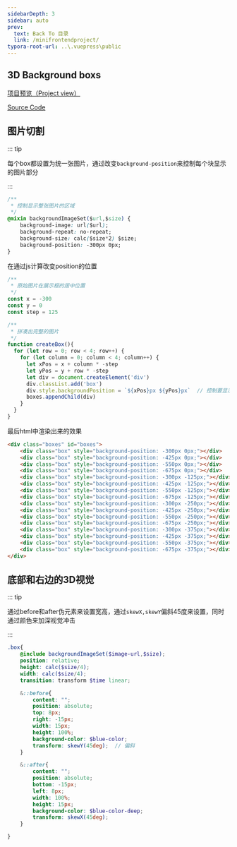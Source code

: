 ```yaml
---
sidebarDepth: 3
sidebar: auto
prev:
  text: Back To 目录
  link: /minifrontendproject/
typora-root-url: ..\.vuepress\public
---
```




## 3D Background boxs

[项目预览（Project view）](https://q10viking.github.io/Mini-FrontEnd-project/29%203D%20Background%20Boxs/dist/index.html)

[Source Code](https://github.com/Q10Viking/Mini-FrontEnd-project/tree/main/29%203D%20Background%20Boxs)

<common-progresson-snippet src="https://q10viking.github.io/Mini-FrontEnd-project/29%203D%20Background%20Boxs/dist/index.html"/>





## 图片切割

::: tip

每个box都设置为统一张图片，通过改变`background-position`来控制每个块显示的图片部分

:::

```css
/**
 * 控制显示整张图片的区域
 */
@mixin backgroundImageSet($url,$size) {
    background-image: url($url);
    background-repeat: no-repeat;
    background-size: calc($size*2) $size;
    background-position: -300px 0px;
}
```

在通过js计算改变position的位置

```js
/**
 * 原始图片在展示框的居中位置
 */
const x = -300
const y = 0
const step = 125

/**
 * 拼凑出完整的图片
 */
function createBox(){
  for (let row = 0; row < 4; row++) {
    for (let column = 0; column < 4; column++) {
      let xPos = x + column * -step
      let yPos = y + row * -step
      let div = document.createElement('div')
      div.classList.add('box')
      div.style.backgroundPosition = `${xPos}px ${yPos}px`  // 控制要显示的部分
      boxes.appendChild(div)
    }
  }
}
```

最后html中渲染出来的效果

```html
<div class="boxes" id="boxes">
    <div class="box" style="background-position: -300px 0px;"></div>
    <div class="box" style="background-position: -425px 0px;"></div>
    <div class="box" style="background-position: -550px 0px;"></div>
    <div class="box" style="background-position: -675px 0px;"></div>
    <div class="box" style="background-position: -300px -125px;"></div>
    <div class="box" style="background-position: -425px -125px;"></div>
    <div class="box" style="background-position: -550px -125px;"></div>
    <div class="box" style="background-position: -675px -125px;"></div>
    <div class="box" style="background-position: -300px -250px;"></div>
    <div class="box" style="background-position: -425px -250px;"></div>
    <div class="box" style="background-position: -550px -250px;"></div>
    <div class="box" style="background-position: -675px -250px;"></div>
    <div class="box" style="background-position: -300px -375px;"></div>
    <div class="box" style="background-position: -425px -375px;"></div>
    <div class="box" style="background-position: -550px -375px;"></div>
    <div class="box" style="background-position: -675px -375px;"></div>
</div>
```



## 底部和右边的3D视觉

::: tip

通过before和after伪元素来设置宽高，通过`skewX,skewY`偏斜45度来设置，同时通过颜色来加深视觉冲击

:::

```scss
.box{
    @include backgroundImageSet($image-url,$size);
    position: relative;
    height: calc($size/4);
    width: calc($size/4);
    transition: transform $time linear;

    &::before{
        content: "";
        position: absolute;
        top: 8px;
        right: -15px;
        width: 15px;
        height: 100%;
        background-color: $blue-color;
        transform: skewY(45deg);  // 偏斜
    }

    &::after{
        content: "";
        position: absolute;
        bottom: -15px;
        left: 8px;
        width: 100%;
        height: 15px;
        background-color: $blue-color-deep;
        transform: skewX(45deg);
    }

}
```


